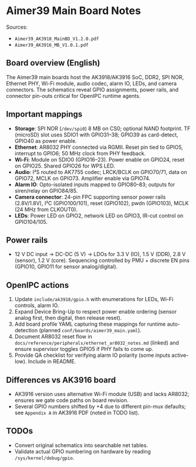 # Aimer39 Main Board Notes

Sources:
- `Aimer39_AK3918_MainBD_V1.2.0.pdf`
- `Aimer39_AK3916_MB_V1.0.1.pdf`

## Board overview (English)
The Aimer39 main boards host the AK3918/AK3916 SoC, DDR2, SPI NOR, Ethernet PHY, Wi-Fi module, audio codec, alarm IO, LEDs, and camera connectors. The schematics reveal GPIO assignments, power rails, and connector pin-outs critical for OpenIPC runtime agents.

## Important mappings
- **Storage**: SPI NOR (`/dev/spi0`) 8 MB on CS0; optional NAND footprint. TF (microSD) slot uses SDIO1 with GPIO31–38; GPIO39 as card-detect, GPIO40 as power enable.
- **Ethernet**: AR8032 PHY connected via RGMII. Reset pin tied to GPIO5, interrupt to GPIO6; 50 MHz clock from PHY feedback.
- **Wi-Fi**: Module on SDIO0 (GPIO16–23). Power enable on GPIO24, reset on GPIO25. Shared GPIO26 for WPS LED.
- **Audio**: I²S routed to AK7755 codec; LRCK/BCLK on GPIO70/71, data on GPIO72, MCLK on GPIO73. Amplifier enable via GPIO74.
- **Alarm IO**: Opto-isolated inputs mapped to GPIO80–83; outputs for siren/relay on GPIO84/85.
- **Camera connector**: 24-pin FPC supporting sensor power rails (2.8V/1.8V), I²C (GPIO100/101), reset (GPIO102), pwdn (GPIO103), MCLK (24 MHz from CLKOUT0).
- **LEDs**: Power LED on GPIO2, network LED on GPIO3, IR-cut control on GPIO104/105.

## Power rails
- 12 V DC input → DC-DC (5 V) → LDOs for 3.3 V (IO), 1.5 V (DDR), 2.8 V (sensor), 1.2 V (core). Sequencing controlled by PMU + discrete EN pins (GPIO10, GPIO11 for sensor analog/digital).

## OpenIPC actions
1. Update `include/ak3918/gpio.h` with enumerations for LEDs, Wi-Fi controls, alarm IO.
2. Expand Device Bring-Up to respect power enable ordering (sensor analog first, then digital, then release reset).
3. Add board profile YAML capturing these mappings for runtime auto-detection (planned `conf/boards/aimer39_main.yaml`).
4. Document AR8032 reset flow in `docs/reference/peripherals/ethernet_ar8032_notes.md` (linked) and ensure supervisor toggles GPIO5 if PHY fails to come up.
5. Provide QA checklist for verifying alarm IO polarity (some inputs active-low). Include in README.

## Differences vs AK3916 board
- AK3916 version uses alternative Wi-Fi module (USB) and lacks AR8032; ensures we gate code paths on board revision.
- Several GPIO numbers shifted by +4 due to different pin-mux defaults; see `Appendix A` in AK3916 PDF (noted in TODO list).

## TODOs
- Convert original schematics into searchable net tables.
- Validate actual GPIO numbering on hardware by reading `/sys/kernel/debug/gpio`.
